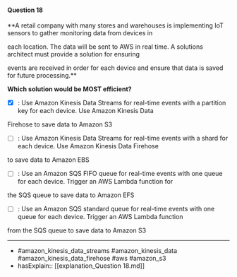 #### Question  18

**A retail company with many stores and warehouses is implementing IoT sensors to gather monitoring data from devices in

each location. The data will be sent to AWS in real time. A solutions architect must provide a solution for ensuring

events are received in order for each device and ensure that data is saved for future processing.**

**Which solution would be MOST efficient?**

- [x] :  Use Amazon Kinesis Data Streams for real-time events with a partition key for each device. Use Amazon Kinesis Data

Firehose to save data to Amazon S3

- [ ] :  Use Amazon Kinesis Data Streams for real-time events with a shard for each device. Use Amazon Kinesis Data Firehose

to save data to Amazon EBS

- [ ] :  Use an Amazon SQS FIFO queue for real-time events with one queue for each device. Trigger an AWS Lambda function for

the SQS queue to save data to Amazon EFS

- [ ] :  Use an Amazon SQS standard queue for real-time events with one queue for each device. Trigger an AWS Lambda function

from the SQS queue to save data to Amazon S3

----

- #amazon_kinesis_data_streams #amazon_kinesis_data #amazon_kinesis_data_firehose #aws #amazon_s3
- hasExplain:: [[explanation_Question  18.md]]
